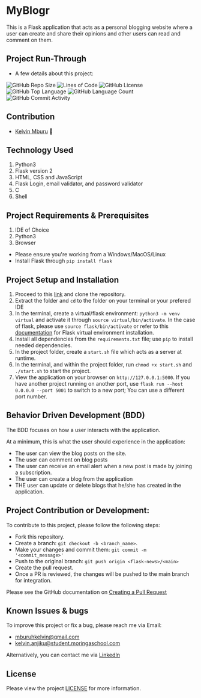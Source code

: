 # MyBlogr
This is a Flask application that acts as a personal blogging website where a user can create and share their opinions and other users can read and comment on them.

<!-- ![Site Screenshot](flaskblog/static/profile_pics/Flask-Blog.png) -->

## Project Run-Through
* A few details about this project:

![GitHub Repo Size](https://img.shields.io/github/repo-size/kelvinmburu/my-blogr)
![Lines of Code](https://img.shields.io/tokei/lines/github/kelvinmburu/my-blogr)
![GitHub License](https://img.shields.io/github/license/kelvinmburu/my-blogr)
![GitHub Top Language](https://img.shields.io/github/languages/top/kelvinmburu/my-blogr)
![GitHub Language Count](https://img.shields.io/github/languages/count/kelvinmburu/my-blogr)
![GitHub Commit Activity](https://img.shields.io/github/commit-activity/w/kelvinmburu/my-blogr)

## Contribution
- [Kelvin Mburu](https://github.com/kelvinmburu) 📖

## Technology Used

1. Python3
2. Flask version 2
3. HTML, CSS and JavaScript
4. Flask Login, email validator, and password validator
5. C
6. Shell

## Project Requirements & Prerequisites

1. IDE of Choice
2. Python3
3. Browser

* Please ensure you're working from a Windows/MacOS/Linux
* Install Flask through `pip install flask`

## Project Setup and Installation

1. Proceed to this [link](https://github.com/kelvinmburu/my-blogr.git) and clone the repository.
2. Extract the folder and `cd` to the folder on your terminal or your prefered IDE
3. In the terminal, create a virtual/flask environment: `python3 -m venv virtual` and activate it through `source virtual/bin/activate`. In the case of flask, please use `source flask/bin/activate` or refer to this [documentation](https://stackoverflow.com/questions/31252791/flask-importerror-no-module-named-flask) for Flask virtual environment installation.
4. Install all dependencies from the `requirements.txt` file; use `pip` to install needed dependencies.
5. In the project folder, create a `start.sh` file which acts as a server at runtime.
6. In the terminal, and within the project folder, run `chmod +x start.sh` and `./start.sh` to start the project.
7. View the application on your browser on `http://127.0.0.1:5000`. If you have another project running on another port, use `flask run --host 0.0.0.0 --port 5001` to switch to a new port; You can use a different port number.

## Behavior Driven Development (BDD)

The BDD focuses on how a user interacts with the application.

At a minimum, this is what the user should experience in the application:
* The user can view the blog posts on the site.
* The user can comment on blog posts
* The user can receive an email alert when a new post is made by joining a subscription.
* The user can create a blog from the application
* THE user can update or delete blogs that he/she has created in the application.

## Project Contribution or Development:

To contribute to this project, please follow the following steps:
* Fork this repository.
* Create a branch: `git checkout -b <branch_name>`.
* Make your changes and commit them: `git commit -m '<commit_message>'`
* Push to the original branch: `git push origin <flask-news>/<main>`
* Create the pull request.
* Once a PR is reviewed, the changes will be pushed to the main branch for integration.

Please see the GitHub documentation on [Creating a Pull Request](https://help.github.com/en/github/collaborating-with-issues-and-pull-requests/creating-a-pull-request)

## Known Issues & bugs

To improve this project or fix a bug, please reach me via Email:
* [mburuhkelvin@gmail.com](mailto:mburuhkelvin@gmail.com)
* [kelvin.anjiku@student.moringaschool.com](mailto:kelvin.anjiku@student.moringaschool.com)

Alternatively, you can contact me via [LinkedIn](https://www.linkedin.com/in/kelvin-m-560a25135/)

## License

Please view the project [LICENSE](LICENSE) for more information.
